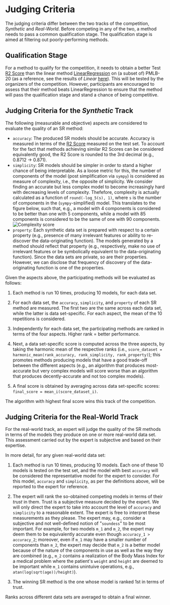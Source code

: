 # Judging Criteria

The judging criteria differ between the two tracks of the competition, *Synthetic* and *Real-World*. 
Before competing in any of the two, a method needs to pass a common qualification stage. 
The qualification stage is aimed at filtering out poorly-performing methods.

## Qualification Stage

For a method to qualify for the competition, it needs to obtain a better Test [R2 Score](https://scikit-learn.org/stable/modules/generated/sklearn.metrics.r2_score.html?highlight=r2_score#sklearn.metrics.r2_score) than the linear method [LinearRegression](https://scikit-learn.org/stable/modules/generated/sklearn.linear_model.LinearRegression.html) on (a subset of) PMLB-20 (as a reference, see the results of *Linear* [here](https://github.com/cavalab/srbench/blob/master/postprocessing/blackbox_results.ipynb)).
This will be tested by the organizers of the competition. 
However, participants are encouraged to assess that their method beats LinearRegression to ensure that the method will pass the qualification stage and stand a chance of being competitive.

## Judging Criteria for the *Synthetic* Track

The following (measurable and objective) aspects are considered to evaluate the quality of an SR method:

* `accuracy`: The produced SR models should be accurate. Accuracy is measured in terms of the [R2 Score](https://scikit-learn.org/stable/modules/generated/sklearn.metrics.r2_score.html?highlight=r2_score#sklearn.metrics.r2_score) measured on the test set.
To account for the fact that methods achieving similar R2 Scores can be considered equivalently good, the R2 Score is rounded to the 3rd decimal (e.g., 0.8712 -> 0.871).
* `simplicity`: SR models should be simpler in order to stand a higher chance of being interpretable. As a loose metric for this, the number of components of the model (post simplification via `sympy`) is considered as measure of complexity, i.e., the opposite of simplicity. 
We consider finding an accurate but less complex model to become increasingly hard with decreasing levels of complexity.
Thefefore, complexity is actually calculated as a function of `round(-log_5(s), 1)`, where `s` is the number of components in the (`sympy`-simplified) model. This translates to the figure below, such that, e.g., a model with 4 components is considered to be better than one with 5 components, while a model with 85 components is considered to be the same of one with 90 components.
![Complexity score](assets/images/simplicity_score.png)
* `property`: Each synthetic data set is prepared with respect to a certain property (e.g., presence of many irrelevant features or ability to re-discover the data-originating function).
The models generated by a method should reflect that property (e.g., respectively, make no use of irrelevant features or be symbolically equivalent to the data-originating function). 
Since the data sets are private, so are their properties.
However, we can disclose that frequency of discovery of the data-originating function is one of the properties.

Given the aspects above, the participating methods will be evaluated as follows:
1. Each method is run 10 times, producing 10 models, for each data set.

1. For each data set, the `accuracy`, `simplicity`, and `property` of each SR method are measured. The first two are the same across each data set, while the latter is data set-specific.
For each aspect, the mean of the 10 repetitions is considered.

2. Independently for each data set, the participating methods are ranked in terms of the four aspects. Higher rank = better performance.

2. Next, a data set-specific score is computed across the three aspects, by taking the harmonic mean of the respective ranks (i.e., `score_dataset = harmonic_mean(rank_accuracy, rank_simplicity, rank_property)`); this promotes methods producing models that have a good trade-off between the different aspects (e.g., an algorithm that produces most-accurate but very complex models will score worse than an algorithm that produces decently-accurate and not too complex models).

3. A final score is obtained by averaging across data set-specific scores: `final_score = mean_i(score_dataset_i)`.

The algorithm with highest final score wins this track of the competition.


## Judging Criteria for the Real-World Track

For the real-world track, an expert will judge the quality of the SR methods in terms of the models they produce on one or more real-world data set.
This assessment carried out by the expert is subjective and based on their expertise.

In more detail, for any given real-world data set:

1. Each method is run 10 times, producing 10 models. 
Each one of these 10 models is tested on the test set, and the model with best `accuracy` will be considered the representative model for the expert to consider.
For this model, `accuracy` and `simplicity`, as per the definitions above, will be reported to the expert for reference.

2. The expert will rank the so-obtained competing models in terms of their *trust* in them. 
Trust is a subjective measure decided by the expert.
We will only direct the expert to take into account the level of `accuracy` and `simplicity` to a reasonable extent.
The expert is free to interpret these measurements as they please.
The expert may, e.g., consider a subjective and not well-defined notion of "`soundess`" to be most important.
For example, for two models `m_1` and `m_2`, the expert may deem them to be equivalently accurate even though `accuracy_1 > accuracy_2`; moreover, even if `m_1` may have a smaller number of components than `m_2`, the expert may decide that `m_2` is a better model because of the nature of the components in use as well as the way they are combined (e.g., `m_2` contains a realization of the Body Mass Index for a medical problem where the patient's `weight` and `height` are deemed to be important while `m_1` contains unintuive operations, e.g., `atan(log(sqrt(age))/height)`).

3. The winning SR method is the one whose model is ranked 1st in terms of trust.

Ranks across different data sets are averaged to obtain a final winner.

